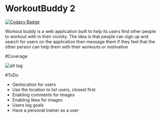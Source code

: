 # WorkoutBuddy 2

[![Codacy Badge](https://api.codacy.com/project/badge/Grade/66de52dff41a4450b0569f2bbea5ecc4)](https://www.codacy.com/app/TafDev/WB2?utm_source=github.com&utm_medium=referral&utm_content=TafDev/WB2&utm_campaign=badger)

Workout buddy is a web application built to help its users find other people to workout with in their vicinity. The idea is that people can sign up and search for users on the application then message them if they feel that the other person can help them with their workouts or motivation

#Coverage

![alt tag](http://res.cloudinary.com/dxt0wkbxv/image/upload/v1482099214/ea0g3itw3m3xvwdstw61.png "SimpleCov image")

#ToDo

- Geolocation for users
- Use the location to list users, closest first
- Enabling comments for images
- Enabling likes for images
- Users log goals 
- Have a personal trainer as a user